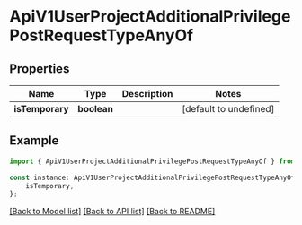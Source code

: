 # ApiV1UserProjectAdditionalPrivilegePostRequestTypeAnyOf


## Properties

Name | Type | Description | Notes
------------ | ------------- | ------------- | -------------
**isTemporary** | **boolean** |  | [default to undefined]

## Example

```typescript
import { ApiV1UserProjectAdditionalPrivilegePostRequestTypeAnyOf } from './api';

const instance: ApiV1UserProjectAdditionalPrivilegePostRequestTypeAnyOf = {
    isTemporary,
};
```

[[Back to Model list]](../README.md#documentation-for-models) [[Back to API list]](../README.md#documentation-for-api-endpoints) [[Back to README]](../README.md)
